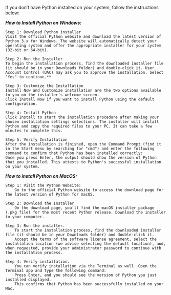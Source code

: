 If you don’t have Python installed on your system, follow the instructions below:

***How to Install Python on Windows:***
	
	Step 1: Download Python installer
	Visit the official Python website and download the latest version of Python 3.x for Windows. The website will automatically detect your operating system and offer the appropriate installer for your system (32-bit or 64-bit).
 
	Step 2: Run the Installer
	To begin the installation process, find the downloaded installer file (it should be in your Downloads folder) and double-click it. User Account Control (UAC) may ask you to approve the installation. Select "Yes" to continue.**

	Step 3: Customize the Installation
	Install Now and Customize installation are the two options available to you on the installer's welcome screen. 
	Click Install Now if you want to install Python using the default configuration.

	Step 4: Install Python
	Click Install to start the installation procedure after making your chosen installation settings selections. The installer will install Python and copy the required files to your PC. It can take a few minutes to complete this.

	Step 5: Verify Installation
	After the installation is finished, open the Command Prompt (find it in the Start menu by searching for "cmd") and enter the following command to confirm that Python has been installed correctly: 
	Once you press Enter, the output should show the version of Python that you installed. This attests to Python's successful installation on your system.

***How to install Python on MacOS:***

	Step 1: Visit the Python Website:
		Go to the official Python website to access the download page for the latest version of Python for macOS.
	
	Step 2: Download the Installer
		On the download page, you’ll find the macOS installer package (.pkg file) for the most recent Python release. Download the installer to your computer.
	
	Step 3: Run the installer.
		To start the installation process, find the downloaded installer file (it should be in your Downloads folder) and double-click it.
		Accept the terms of the software license agreement, select the installation location (we advise selecting the default location), and, when requested, provide your administrator password to continue with the installation process.
	
	Step 4: Verify installation.
		You can verify installation via the Terminal as well. Open the Terminal app and type the following command:
		Press Enter, and you should see the version of Python you just installed displayed.
		This confirms that Python has been successfully installed on your Mac.
